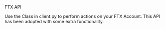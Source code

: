 FTX API

Use the Class in client.py to perform actions on your FTX Account. This API has been adopted with some extra functionality.
